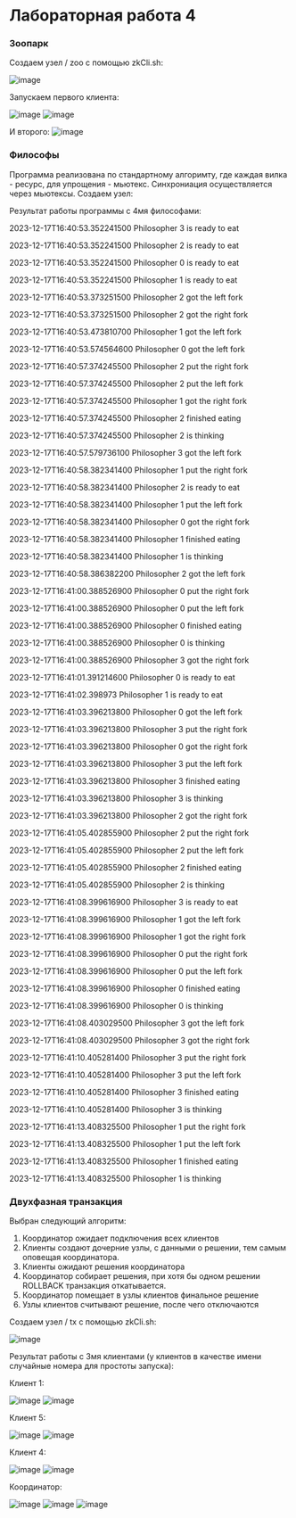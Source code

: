 # Лабораторная работа 4

### Зоопарк
Создаем узел / zoo с помощью zkCli.sh:

![image](https://github.com/VadimKolodin/bigData/assets/105828231/1a7d4df0-343a-4c96-938b-0aa35b9a07b3)

Запускаем первого клиента:

![image](https://github.com/VadimKolodin/bigData/assets/105828231/a0ca9267-28d2-4eea-9a09-5a12e7f846bd)
![image](https://github.com/VadimKolodin/bigData/assets/105828231/ef0e72d6-9a5c-487d-9e17-53def1213125)

И второго:
![image](https://github.com/VadimKolodin/bigData/assets/105828231/aeb84def-f3cf-4af8-9aff-d7ea236f739f)


### Философы

Программа реализована по стандартному алгоримту, где каждая вилка - ресурс, для упрощения - мьютекс. 
Синхрониация осуществляется через мьютексы.
Создаем узел:

Результат работы программы с 4мя философами:

2023-12-17T16:40:53.352241500 Philosopher 3 is ready to eat

2023-12-17T16:40:53.352241500 Philosopher 2 is ready to eat

2023-12-17T16:40:53.352241500 Philosopher 0 is ready to eat

2023-12-17T16:40:53.352241500 Philosopher 1 is ready to eat

2023-12-17T16:40:53.373251500 Philosopher 2 got the left fork

2023-12-17T16:40:53.373251500 Philosopher 2 got the right fork

2023-12-17T16:40:53.473810700 Philosopher 1 got the left fork

2023-12-17T16:40:53.574564600 Philosopher 0 got the left fork

2023-12-17T16:40:57.374245500 Philosopher 2 put the right fork

2023-12-17T16:40:57.374245500 Philosopher 2 put the left fork

2023-12-17T16:40:57.374245500 Philosopher 1 got the right fork

2023-12-17T16:40:57.374245500 Philosopher 2 finished eating

2023-12-17T16:40:57.374245500 Philosopher 2 is thinking

2023-12-17T16:40:57.579736100 Philosopher 3 got the left fork

2023-12-17T16:40:58.382341400 Philosopher 1 put the right fork

2023-12-17T16:40:58.382341400 Philosopher 2 is ready to eat

2023-12-17T16:40:58.382341400 Philosopher 1 put the left fork

2023-12-17T16:40:58.382341400 Philosopher 0 got the right fork

2023-12-17T16:40:58.382341400 Philosopher 1 finished eating

2023-12-17T16:40:58.382341400 Philosopher 1 is thinking

2023-12-17T16:40:58.386382200 Philosopher 2 got the left fork

2023-12-17T16:41:00.388526900 Philosopher 0 put the right fork

2023-12-17T16:41:00.388526900 Philosopher 0 put the left fork

2023-12-17T16:41:00.388526900 Philosopher 0 finished eating

2023-12-17T16:41:00.388526900 Philosopher 0 is thinking

2023-12-17T16:41:00.388526900 Philosopher 3 got the right fork

2023-12-17T16:41:01.391214600 Philosopher 0 is ready to eat

2023-12-17T16:41:02.398973 Philosopher 1 is ready to eat

2023-12-17T16:41:03.396213800 Philosopher 0 got the left fork

2023-12-17T16:41:03.396213800 Philosopher 3 put the right fork

2023-12-17T16:41:03.396213800 Philosopher 0 got the right fork

2023-12-17T16:41:03.396213800 Philosopher 3 put the left fork

2023-12-17T16:41:03.396213800 Philosopher 3 finished eating

2023-12-17T16:41:03.396213800 Philosopher 3 is thinking

2023-12-17T16:41:03.396213800 Philosopher 2 got the right fork

2023-12-17T16:41:05.402855900 Philosopher 2 put the right fork

2023-12-17T16:41:05.402855900 Philosopher 2 put the left fork

2023-12-17T16:41:05.402855900 Philosopher 2 finished eating

2023-12-17T16:41:05.402855900 Philosopher 2 is thinking

2023-12-17T16:41:08.399616900 Philosopher 3 is ready to eat

2023-12-17T16:41:08.399616900 Philosopher 1 got the left fork

2023-12-17T16:41:08.399616900 Philosopher 1 got the right fork

2023-12-17T16:41:08.399616900 Philosopher 0 put the right fork

2023-12-17T16:41:08.399616900 Philosopher 0 put the left fork

2023-12-17T16:41:08.399616900 Philosopher 0 finished eating

2023-12-17T16:41:08.399616900 Philosopher 0 is thinking

2023-12-17T16:41:08.403029500 Philosopher 3 got the left fork

2023-12-17T16:41:08.403029500 Philosopher 3 got the right fork

2023-12-17T16:41:10.405281400 Philosopher 3 put the right fork

2023-12-17T16:41:10.405281400 Philosopher 3 put the left fork

2023-12-17T16:41:10.405281400 Philosopher 3 finished eating

2023-12-17T16:41:10.405281400 Philosopher 3 is thinking

2023-12-17T16:41:13.408325500 Philosopher 1 put the right fork

2023-12-17T16:41:13.408325500 Philosopher 1 put the left fork

2023-12-17T16:41:13.408325500 Philosopher 1 finished eating

2023-12-17T16:41:13.408325500 Philosopher 1 is thinking


### Двухфазная транзакция
Выбран следующий алгоритм:
1. Координатор ожидает подключения всех клиентов
2. Клиенты создают дочерние узлы, с данными о решении, тем самым оповещая координатора. 
3. Клиенты ожидают решения координатора
4. Координатор собирает решения, при хотя бы одном решении ROLLBACK транзакция откатывается.
5. Координатор помещает в узлы клиентов финальное решение
6. Узлы клиентов считывают решение, после чего отключаются

Создаем узел / tx с помощью zkCli.sh:

![image](https://github.com/VadimKolodin/bigData/assets/105828231/b5e6e54a-a53e-4e4a-aee2-8df2c5ea95f5)

Результат работы с 3мя клиентами (у клиентов в качестве имени случайные номера для простоты запуска):

Клиент 1:

![image](https://github.com/VadimKolodin/bigData/assets/105828231/9365a603-e8ba-4b5e-af93-0316c4580eed)
![image](https://github.com/VadimKolodin/bigData/assets/105828231/898db201-cf6c-49c7-b22f-be9716fb590f)

Клиент 5:

![image](https://github.com/VadimKolodin/bigData/assets/105828231/30d722cf-c801-4f69-9554-fce920e2c173)
![image](https://github.com/VadimKolodin/bigData/assets/105828231/d3e4e42f-ddd9-4549-a2f2-c6aacb4ec249)

Клиент 4:

![image](https://github.com/VadimKolodin/bigData/assets/105828231/5cb8642b-f163-427a-9826-db5ce7964829)
![image](https://github.com/VadimKolodin/bigData/assets/105828231/f8e707f0-0482-44f7-9e3b-4b563aba90f4)

Координатор:

![image](https://github.com/VadimKolodin/bigData/assets/105828231/28192e13-06a6-4a07-a88f-75b4b8e8d274)
![image](https://github.com/VadimKolodin/bigData/assets/105828231/e4833ce5-fa51-404b-962b-31b9e1ab8d93)
![image](https://github.com/VadimKolodin/bigData/assets/105828231/0686d63e-6ed7-40b8-953e-d7feb876f41f)
